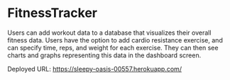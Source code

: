 # FitnessTracker

Users can add workout data to a database that visualizes their overall fitness data. Users have the option to add cardio resistance exercise, and can specify time, reps, and weight for each exercise. They can then see charts and graphs representing this data in the dashboard screen.

Deployed URL: https://sleepy-oasis-00557.herokuapp.com/

